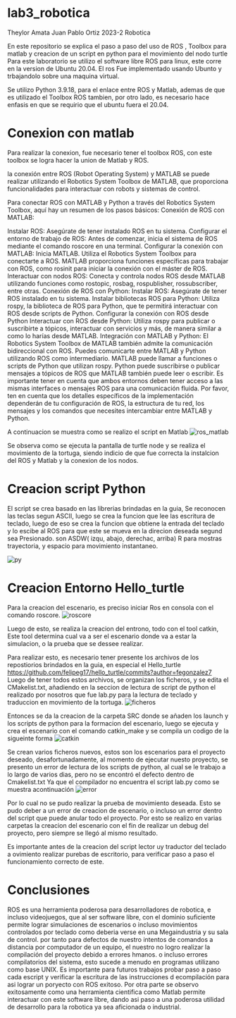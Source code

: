 # lab3_robotica
Theylor Amata
Juan Pablo Ortiz
2023-2 Robotica

En este repositorio se explica el paso a paso del uso de ROS , Toolbox para matlab y creacion de un script en python para el movimiento del nodo turtle
Para este laboratorio se utilizo el software libre ROS para linux, este corre en la version de Ubuntu 20.04.
El ros Fue implementado usando Ubunto y trbajandolo sobre una maquina virtual.

Se utilizo Python 3.9.18, para el enlace entre ROS y Matlab, ademas de que es utilizado el Toolbox ROS tambien, por otro lado, es necesario hace enfasis en que se requirio que el ubuntu fuera el 20.04.

# Conexion con matlab

Para realizar la conexion, fue necesario tener el toolbox ROS, con este toolbox se logra hacer la union de Matlab y ROS.

la conexión entre ROS (Robot Operating System) y MATLAB se puede realizar utilizando el Robotics System Toolbox de MATLAB, que proporciona funcionalidades para interactuar con robots y sistemas de control.

Para conectar ROS con MATLAB y Python a través del Robotics System Toolbox, aquí hay un resumen de los pasos básicos:
Conexión de ROS con MATLAB:

Instalar ROS: Asegúrate de tener instalado ROS en tu sistema.
Configurar el entorno de trabajo de ROS: Antes de comenzar, inicia el sistema de ROS mediante el comando roscore en una terminal.
Configurar la conexión con MATLAB:
Inicia MATLAB.
Utiliza el Robotics System Toolbox para conectarte a ROS. MATLAB proporciona funciones específicas para trabajar con ROS, como rosinit para iniciar la conexión con el máster de ROS.
Interactuar con nodos ROS: Conecta y controla nodos ROS desde MATLAB utilizando funciones como rostopic, rosbag, rospublisher, rossubscriber, entre otras.
Conexión de ROS con Python:
Instalar ROS: Asegúrate de tener ROS instalado en tu sistema.
Instalar bibliotecas ROS para Python: Utiliza rospy, la biblioteca de ROS para Python, que te permitirá interactuar con ROS desde scripts de Python.
Configurar la conexión con ROS desde Python
Interactuar con ROS desde Python: Utiliza rospy para publicar o suscribirte a tópicos, interactuar con servicios y más, de manera similar a como lo harías desde MATLAB.
Integración con MATLAB y Python:
El Robotics System Toolbox de MATLAB también admite la comunicación bidireccional con ROS. Puedes comunicarte entre MATLAB y Python utilizando ROS como intermediario.
MATLAB puede llamar a funciones o scripts de Python que utilizan rospy.
Python puede suscribirse o publicar mensajes a tópicos de ROS que MATLAB también puede leer o escribir.
Es importante tener en cuenta que ambos entornos deben tener acceso a las mismas interfaces o mensajes ROS para una comunicación fluida.
Por favor, ten en cuenta que los detalles específicos de la implementación dependerán de tu configuración de ROS, la estructura de tu red, los mensajes y los comandos que necesites intercambiar entre MATLAB y Python.

A continuacion se muestra como se realizo el script en Matlab
![ros_matlab](https://github.com/JuanPabloOrt/lab3_robotica/assets/144562439/1df41383-c720-4144-86c8-169c9b65fabb)


Se observa como se ejecuta la pantalla de turtle node y se realiza el movimiento de la tortuga, siendo indicio de que fue correcta la instalcion del ROS y Matlab y la conexion de los nodos.

# Creacion script Python



El script se crea basado en las librerias brindadas en la guia, Se reconocen las teclas segun ASCII, luego se crea la funcion que lee las escritura de teclado, luego de eso se crea la funcion que obtiene la entrada del teclado y lo escibe al ROS para que este se mueva en la direcion deseada segund sea Presionado. son ASDW( izqu, abajo, derechac, arriba) R para mostras trayectoria, y espacio para movimiento instantaneo.

![py](https://github.com/JuanPabloOrt/lab3_robotica/assets/144562439/5e409677-205a-45a0-8360-95faaafce9d0)


# Creacion Entorno Hello_turtle

Para la creacion del escenario, es preciso iniciar Ros en consola con el comando roscore.
![roscore](https://github.com/JuanPabloOrt/lab3_robotica/assets/144562439/e2496db4-d23f-4c0f-8467-af5925b0705f)

Luego de esto, se realiza la creacion del entrono, todo con el tool catkin, Este tool determina cual va a ser el escenario donde va a estar la simulacion, o la prueba que se dessee realizar.

Para realizar esto, es necesario tener presente los archivos de los repostiorios brindados en la guia, en especial el Hello_turtle https://github.com/felipeg17/hello_turtle/commits?author=fegonzalez7
Luego de tener todos estos archivos, se organizan los ficheros, y se edita el CMakelist.txt, añadiendo en la seccion de lectura de script de python el realizado por nosotros que fue lab.py para la lectura de teclado y traduccion en movimiento de la tortuga. 
![ficheros](https://github.com/JuanPabloOrt/lab3_robotica/assets/144562439/d09d72e3-f4a9-4795-9306-c6816f97f23e)


Entonces se da la creacion de la carpeta SRC donde se añaden los launch y los scripts de python para la formacion del escenario, luego se  ejecuta y crea el escenario con el comando catkin_make y se compila un codigo de la sigueinte forma
![catkin](https://github.com/JuanPabloOrt/lab3_robotica/assets/144562439/b49c3181-da0f-4673-b9ba-8bee279e327f)

Se crean varios ficheros nuevos, estos son los escenarios para el proyecto deseado, desafortunadamente, al momento de ejecutar nuesto proyecto, se presento un error de lectura de los scripts de python, al cual se le trabajo a lo largo de varios dias, pero no se encontró el defecto dentro de Cmakelist.txt  Ya que el compilador no encuentra el script lab.py como se muestra acontinuación
![error](https://github.com/JuanPabloOrt/lab3_robotica/assets/144562439/7d5d8d0c-e7b7-4f3e-9396-3b65b7d00312)

Por lo cual no se pudo realizar la prueba de movimiento deseada. Esto se pudo deber a un error de creacion de escenario, o incluso un error dentro del script que puede anular todo el proyecto. Por esto se realizo en varias carpetas la creacion del escenario con el fin de realizar un debug del proyecto, pero siempre se llegó al mismo resultado. 

Es importante antes de la creacion del script lector uy traductor del teclado a ovimiento realizar purebas de escritorio, para verificar paso a paso el funcionamiento correcto de este.

# Conclusiones

ROS es una herramienta poderosa para desarrolladores de robotica, e incluso videojuegos, que al ser software libre, con el dominio suficiente permite lograr simulaciones de escenarios o incluso movimientos controlados por teclado como deberia verse en una Megaindustria y su sala de control. por tanto para defectos de nuestro intentos de comandos a distancia por computador de un equipo, el nuestro no logro realizar la compilación del proyecto debido a errores hmanos. o incluso errores compilatorios del sistema, esto sucede a menudo en programas utilizano como base UNIX. Es importante para futuros trabajos probar paso a paso cada escript y verificar la escritura de las instrucciones d ecompilación para asi lograr un poryecto con ROS exitoso. Por otra parte se observo exitosamente como una herramienta cientifica como Matlab permite interactuar con este software libre, dando asi paso a una poderosa utilidad de desarrollo para la robotica ya sea aficionada o industrial.
